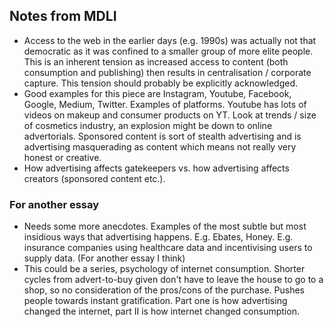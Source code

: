 ## Notes from MDLI

* Access to the web in the earlier days (e.g. 1990s) was actually not
that democratic as it was confined to a smaller group of more elite
people. This is an inherent tension as increased access to content (both
consumption and publishing) then results in centralisation / corporate
capture. This tension should probably be explicitly acknowledged.
* Good examples for this piece are Instagram, Youtube, Facebook, Google,
Medium, Twitter. Examples of platforms. Youtube has lots of videos on
makeup and consumer products on YT. Look at trends / size of cosmetics
industry, an explosion might be down to online advertorials. Sponsored
content is sort of stealth advertising and is advertising masquerading
as content which means not really very honest or creative.
* How advertising affects gatekeepers vs. how advertising affects
creators (sponsored content etc.).

### For another essay

* Needs some more anecdotes. Examples of the most subtle but most
insidious ways that advertising happens. E.g. Ebates, Honey. E.g.
insurance companies using healthcare data and incentivising users to
supply data. (For another essay I think)
* This could be a series, psychology of internet consumption. Shorter
cycles from advert-to-buy given don't have to leave the house to go to
a shop, so no consideration of the pros/cons of the purchase. Pushes
people towards instant gratification. Part one is how advertising
changed the internet, part II is how internet changed consumption.
